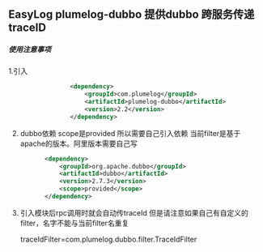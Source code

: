 ## EasyLog  plumelog-dubbo 提供dubbo 跨服务传递traceID 

##### 使用注意事项

1.引入
  ```xml
                   <dependency>
                       <groupId>com.plumelog</groupId>
                       <artifactId>plumelog-dubbo</artifactId>
                       <version>2.2</version>
                   </dependency>
   ```                     
2. dubbo依赖 scope是provided 所以需要自己引入依赖 当前filter是基于apache的版本。阿里版本需要自己写
  ```xml
            <dependency>
                <groupId>org.apache.dubbo</groupId>
                <artifactId>dubbo</artifactId>
                <version>2.7.3</version>
                <scope>provided</scope>
            </dependency>
  ```
3. 引入模块后rpc调用时就会自动传traceId 但是请注意如果自己有自定义的filter，名字不能与当前filter名重复


    traceIdFilter=com.plumelog.dubbo.filter.TraceIdFilter